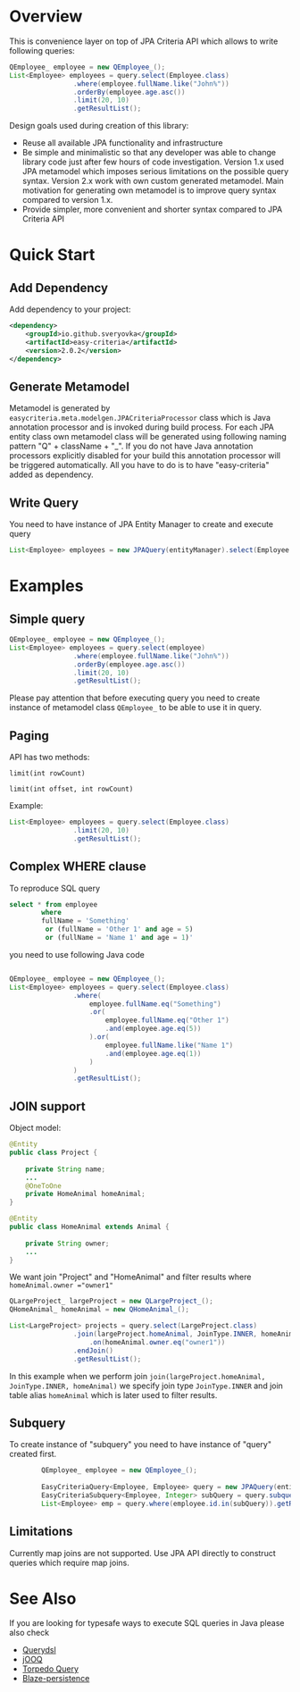 # Overview
This is convenience layer on top of JPA Criteria API which allows to write following queries:
```java
QEmployee_ employee = new QEmployee_();
List<Employee> employees = query.select(Employee.class)
				.where(employee.fullName.like("John%"))
				.orderBy(employee.age.asc())
				.limit(20, 10)							
				.getResultList();
```
Design goals used during creation of this library:
* Reuse all available JPA functionality and infrastructure
* Be simple and minimalistic so that any developer was able to change library code just after few hours of code investigation. Version 1.x used JPA metamodel which imposes serious limitations on the possible query syntax. Version 2.x work with own custom generated metamodel. Main motivation for generating own metamodel is to improve query syntax compared to version 1.x. 
* Provide simpler, more convenient and shorter syntax compared to JPA Criteria API 

# Quick Start
## Add Dependency
Add dependency to your project:
```xml
<dependency>
    <groupId>io.github.sveryovka</groupId>
    <artifactId>easy-criteria</artifactId>
    <version>2.0.2</version>
</dependency>
```
## Generate Metamodel
Metamodel is generated by ```easycriteria.meta.modelgen.JPACriteriaProcessor``` class which is Java annotation processor and is invoked during build process. For each JPA entity class own metamodel class will be generated using following naming pattern "Q" + className + "_". If you do not have Java annotation processors explicitly disabled for your build this annotation processor will be triggered automatically. All you have to do is to have "easy-criteria" added as dependency.

## Write Query
You need to have instance of JPA Entity Manager to create and execute query
```java
List<Employee> employees = new JPAQuery(entityManager).select(Employee.class).getResultList();
``` 

# Examples
## Simple query
```java
QEmployee_ employee = new QEmployee_();
List<Employee> employees = query.select(employee)
				.where(employee.fullName.like("John%"))
				.orderBy(employee.age.asc())
				.limit(20, 10)				
				.getResultList();
```
Please pay attention that before executing query you need to create instance of metamodel class ```QEmployee_``` to be able to use it in query. 

## Paging
API has two methods:
```
limit(int rowCount)

limit(int offset, int rowCount) 

```
Example:
```java
List<Employee> employees = query.select(Employee.class)				
				.limit(20, 10)				
				.getResultList();
```


## Complex WHERE clause
To reproduce SQL query
```sql
select * from employee 
        where 
        fullName = 'Something' 
		 or (fullName = 'Other 1' and age = 5)
		 or (fullName = 'Name 1' and age = 1)'
```
you need to use following Java code
```java

QEmployee_ employee = new QEmployee_();
List<Employee> employees = query.select(Employee.class)
				.where(
					employee.fullName.eq("Something")
					.or(
						employee.fullName.eq("Other 1")
						.and(employee.age.eq(5))
					).or(
						employee.fullName.like("Name 1")
						.and(employee.age.eq(1))
					)
				)
				.getResultList();
```

## JOIN support
Object model:
```java
@Entity
public class Project {
	
	private String name;
	...
	@OneToOne
	private HomeAnimal homeAnimal;
}

@Entity
public class HomeAnimal extends Animal {
	
	private String owner;
	...
}
```
We want join "Project" and "HomeAnimal" and filter results where ```homeAnimal.owner ="owner1"```
```java
QLargeProject_ largeProject = new QLargeProject_();
QHomeAnimal_ homeAnimal = new QHomeAnimal_();

List<LargeProject> projects = query.select(LargeProject.class)
				.join(largeProject.homeAnimal, JoinType.INNER, homeAnimal)
					.on(homeAnimal.owner.eq("owner1"))
				.endJoin()
				.getResultList();
```
In this example when we perform join ```join(largeProject.homeAnimal, JoinType.INNER, homeAnimal)``` we specify join type ```JoinType.INNER``` and join table alias ```homeAnimal``` which is later used to filter results.

## Subquery
To create instance of "subquery" you need to have instance of "query" created first. 
```java
		QEmployee_ employee = new QEmployee_();		
		
		EasyCriteriaQuery<Employee, Employee> query = new JPAQuery(entityManager).select(Employee.class);
		EasyCriteriaSubquery<Employee, Integer> subQuery = query.subquerySelect(employee.id).where(employee.fullName.eq("fullName1"));
		List<Employee> emp = query.where(employee.id.in(subQuery)).getResultList()
```

## Limitations
Currently map joins are not supported. Use JPA API directly to construct queries which require map joins.

# See Also
If you are looking for typesafe ways to execute SQL queries in Java please also check
* [Querydsl](http://www.querydsl.com)
* [jOOQ](https://www.jooq.org/)
* [Torpedo Query](http://torpedoquery.org)
* [Blaze-persistence](https://github.com/Blazebit/blaze-persistence)

